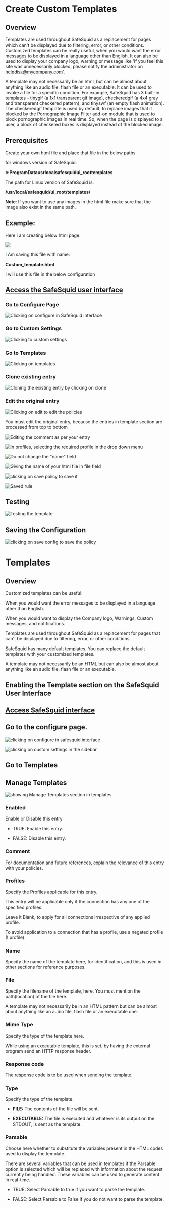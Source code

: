 # Create Custom Templates

## Overview

Templates are used throughout SafeSquid as a replacement for pages which can't be displayed due to filtering, error, or other conditions. Customized templates can be really useful, when you would want the error messages to be displayed in a language other than English. It can also be used to display your company logo, warning or message like 'If you feel this site was unnecessarily blocked, please notify the administrator on helpdisk@mycompany.com'.

A template may not necessarily be an html, but can be almost about anything like an audio file, flash file or an executable. It can be used to invoke a file for a specific condition. For example, SafeSquid has 3 built-in templates - tinygif (a 1x1 transparent gif image), checkeredgif (a 4x4 gray and transparent checkered pattern), and tinyswf (an empty flash animation). The checkeredgif template is used by default, to replace images that it blocked by the Pornographic Image Filter add-on module that is used to block pornographic images in real time. So, when the page is displayed to a user, a block of checkered boxes is displayed instead of the blocked image.

## Prerequisites

Create your own html file and place that file in the below paths

for windows version of SafeSquid:

**c:ProgramDatausrlocalsafesquidui_roottemplates**

The path for Linux version of SafeSquid is:

**/usr/local/safesquid/ui_root/templates/**

**Note**: If you want to use any images in the html file make sure that the image also exist in the same path.

## Example:

Here i am creating below html page:

![](/img/How_To/Create_Custom_Templates/image1.webp)

I Am saving this file with name:

**Custom_template.html**

I will use this file in the below configuration

## [Access the SafeSquid user interface](https://help.safesquid.com/portal/en/kb/articles/access-the-safesquid-user-interface)

### Go to Configure Page

![Clicking on configure in SafeSquid interface](/img/How_To/Create_Custom_Templates/image2.webp)

### Go to Custom Settings

![Clicking to custom settings](/img/How_To/Create_Custom_Templates/image3.webp)

### Go to Templates

![Clicking on templates ](/img/How_To/Create_Custom_Templates/image4.webp)

### Clone existing entry

![Cloning the existing entry by clicking on clone](/img/How_To/Create_Custom_Templates/image5.webp)

### Edit the original entry

![Clicking on edit to edit the policies](/img/How_To/Create_Custom_Templates/image6.webp)

You must edit the original entry, because the entries in template section are processed from top to bottom

![Editing the comment as per your entry](/img/How_To/Create_Custom_Templates/image7.webp)

![In profiles, selecting the required profile in the drop down menu](/img/How_To/Create_Custom_Templates/image8.webp)

![Do not change the "name" field](/img/How_To/Create_Custom_Templates/image9.webp)

![Giving the name of your html file in file field](/img/How_To/Create_Custom_Templates/image10.webp)

![clicking on save policy to save it](/img/How_To/Create_Custom_Templates/image11.webp)

![Saved rule](/img/How_To/Create_Custom_Templates/image12.webp)

## Testing

![Testing the template](/img/How_To/Create_Custom_Templates/image13.webp)

## Saving the Configuration 

![clicking on save config to save the policy](/img/How_To/Create_Custom_Templates/image14.webp)


# Templates

## Overview

Customized templates can be useful:

When you would want the error messages to be displayed in a language other than English.

When you would want to display the Company logo, Warnings, Custom messages, and notifications.

Templates are used throughout SafeSquid as a replacement for pages that can\'t be displayed due to filtering, error, or other conditions.

SafeSquid has many default templates. You can replace the default templates with your customized templates.

A template may not necessarily be an HTML but can also be almost about anything like an audio file, flash file or an executable.

## Enabling the Template section on the SafeSquid User Interface

## [Access SafeSquid interface](https://help.safesquid.com/portal/en/kb/articles/access-the-safesquid-user-interface)

## Go to the configure page.

![clicking on configure in safesquid interface ](/img/Configure/Custom_Settings/Templates/image1.webp)

![clicking on custom settings in the sidebar](/img/Configure/Custom_Settings/Templates/image2.webp)

## Go to Templates

## Manage Templates

![showing Manage Templates section in templates](/img/Configure/Custom_Settings/Templates/image3.webp)

### Enabled

Enable or Disable this entry

-   TRUE: Enable this entry.

-   FALSE: Disable this entry.

### Comment

For documentation and future references, explain the relevance of this entry with your policies.

### Profiles

Specify the Profiles applicable for this entry.

This entry will be applicable only if the connection has any one of the specified profiles.

Leave it Blank, to apply for all connections irrespective of any applied profile.

To avoid application to a connection that has a profile, use a negated profile (! profile).

### Name

Specify the name of the template here, for identification, and this is used in other sections for reference purposes.

### File

Specify the filename of the template, here. You must mention the path(location) of the file here.

A template may not necessarily be in an HTML pattern but can be almost about anything like an audio file, flash file or an executable one.

### Mime Type

Specify the type of the template here.

While using an executable template, this is set, by having the external program send an HTTP response header.

### Response code

The response code is to be used when sending the template.

### Type

Specify the type of the template.

-   **FILE:** The contents of the file will be sent.

-   **EXECUTABLE:** The file is executed and whatever is its output on the STDOUT, is sent as the template.

### Parsable

Choose here whether to substitute the variables present in the HTML codes used to display the template.

There are several variables that can be used in templates if the Parsable option is selected which will be replaced with information about the request currently being handled. These variables can be used to generate content in real-time.

-   TRUE: Select Parsable to true if you want to parse the template.

-   FALSE: Select Parsable to False if you do not want to parse the template.
